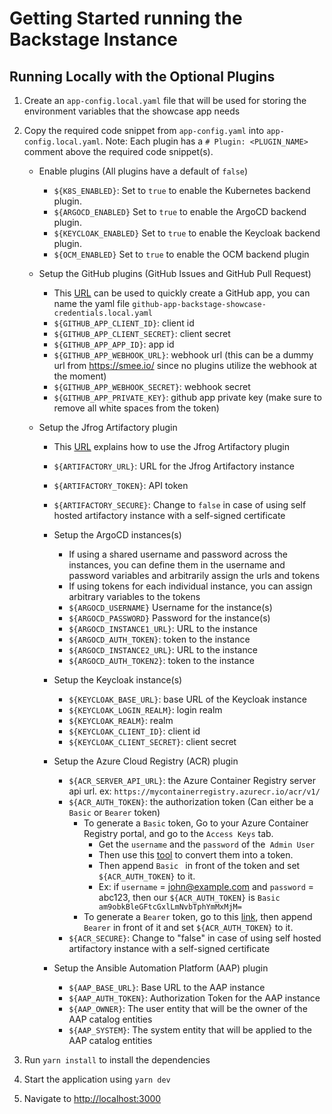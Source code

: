# Getting Started running the Backstage Instance

## Running Locally with the Optional Plugins

1. Create an `app-config.local.yaml` file that will be used for storing the environment variables that the showcase app needs
2. Copy the required code snippet from `app-config.yaml` into `app-config.local.yaml`. Note: Each plugin has a `# Plugin: <PLUGIN_NAME>` comment above the required code snippet(s).
    - Enable plugins (All plugins have a default of `false`)
    
      - `${K8S_ENABLED}`: Set to `true` to enable the Kubernetes backend plugin.
      - `${ARGOCD_ENABLED}` Set to `true` to enable the ArgoCD backend plugin.
      - `${KEYCLOAK_ENABLED}` Set to `true` to enable the Keycloak backend plugin.
      - `${OCM_ENABLED}` Set to `true` to enable the OCM backend plugin
    
    - Setup the GitHub plugins (GitHub Issues and GitHub Pull Request)
    
      - This [URL](https://backstage.io/docs/integrations/github/github-apps) can be used to quickly create a GitHub app, you can name the yaml file `github-app-backstage-showcase-credentials.local.yaml`
      - `${GITHUB_APP_CLIENT_ID}`: client id
      - `${GITHUB_APP_CLIENT_SECRET}`: client secret
      - `${GITHUB_APP_APP_ID}`: app id
      - `${GITHUB_APP_WEBHOOK_URL}`: webhook url (this can be a dummy url from https://smee.io/ since no plugins utilize the webhook at the moment)
      - `${GITHUB_APP_WEBHOOK_SECRET}`: webhook secret
      - `${GITHUB_APP_PRIVATE_KEY}`: github app private key (make sure to remove all white spaces from the token)
    
    - Setup the Jfrog Artifactory plugin
    
      - This [URL](https://github.com/janus-idp/backstage-plugins/tree/main/plugins/jfrog-artifactory#getting-started) explains how to use the Jfrog Artifactory plugin
      - `${ARTIFACTORY_URL}`: URL for the Jfrog Artifactory instance
      - `${ARTIFACTORY_TOKEN}`: API token
      - `${ARTIFACTORY_SECURE}`: Change to `false` in case of using self hosted artifactory instance with a self-signed certificate
    
      - Setup the ArgoCD instances(s)
    
        - If using a shared username and password across the instances, you can define them in the username and password variables and arbitrarily assign the urls and tokens
        - If using tokens for each individual instance, you can assign arbitrary variables to the tokens
        - `${ARGOCD_USERNAME}` Username for the instance(s)
        - `${ARGOCD_PASSWORD}` Password for the instance(s)
        - `${ARGOCD_INSTANCE1_URL}`: URL to the instance
        - `${ARGOCD_AUTH_TOKEN}`: token to the instance
        - `${ARGOCD_INSTANCE2_URL}`: URL to the instance
        - `${ARGOCD_AUTH_TOKEN2}`: token to the instance
    
      - Setup the Keycloak instance(s)
    
        - `${KEYCLOAK_BASE_URL}`: base URL of the Keycloak instance
        - `${KEYCLOAK_LOGIN_REALM}`: login realm
        - `${KEYCLOAK_REALM}`: realm
        - `${KEYCLOAK_CLIENT_ID}`: client id
        - `${KEYCLOAK_CLIENT_SECRET}`: client secret
    
      - Setup the Azure Cloud Registry (ACR) plugin
        - `${ACR_SERVER_API_URL}`: the Azure Container Registry server api url. ex: `https://mycontainerregistry.azurecr.io/acr/v1/`
        - `${ACR_AUTH_TOKEN}`: the authorization token (Can either be a `Basic` or `Bearer` token)
          - To generate a `Basic` token, Go to your Azure Container Registry portal, and go to the `Access Keys` tab.
            - Get the `username` and the `password` of the` Admin User`
            - Then use this [tool](https://www.debugbear.com/basic-auth-header-generator) to convert them into a token.
            - Then append `Basic ` in front of the token and set `${ACR_AUTH_TOKEN}` to it.
            - Ex: if `username` = john@example.com and `password` = abc123, then our `${ACR_AUTH_TOKEN}` is `Basic am9obkBleGFtcGxlLmNvbTphYmMxMjM=`
          - To generate a `Bearer` token, go to this [link](https://learn.microsoft.com/en-us/azure/container-registry/container-registry-authentication?tabs=azure-cli), then append `Bearer` in front of it and set `${ACR_AUTH_TOKEN}` to it.
        - `${ACR_SECURE}`: Change to "false" in case of using self hosted artifactory instance with a self-signed certificate
      - Setup the Ansible Automation Platform (AAP) plugin
        - `${AAP_BASE_URL}`: Base URL to the AAP instance
        - `${AAP_AUTH_TOKEN}`: Authorization Token for the AAP instance
        - `${AAP_OWNER}`: The user entity that will be the owner of the AAP catalog entities
        - `${AAP_SYSTEM}`: The system entity that will be applied to the AAP catalog entities

3. Run `yarn install` to install the dependencies
4. Start the application using `yarn dev`
5. Navigate to <http://localhost:3000>
